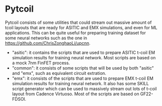 # Pytcoil

Pytcoil consists of some utilities that could stream out massive amount of tcoil layouts that are ready for ASITIC and EMX simulations, and even for ML applications. This can be quite useful for preparing training dataset for some neural networks such as the one in https://github.com/ChrisZonghaoLi/upcnn.

- "asitic": it contains the scripts that are used to prepare ASITIC t-coil EM simulation results for training neural network. Most scripts are based on a mock 7nm FinFET process.
- "common": it consists of some scripts that will be used by both "asitic" and "emx", such as equivalent circuit extration. 
- "emx": it consists of the scripts that are used to prepare EMX t-coil EM simulation results for training neural network. It also has some SKILL script generator which can be used to massively stream out lots of t-coil layout from Cadence Virtuoso. Most of the scripts are based on GF22-FDSOI.
